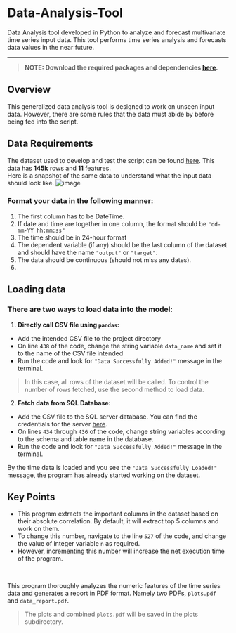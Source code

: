 # Data-Analysis-Tool
Data Analysis tool developed in Python to analyze and forecast multivariate time series input data. This tool performs time series analysis and forecasts data values in the near future.

<hr>

> <b> NOTE: Download the required packages and dependencies [here](/requirements.txt). </b> <br> 

## Overview 

This generalized data analysis tool is designed to work on unseen input data. However, there are some rules that the data must abide by before being fed into the script. 
<br>

## Data Requirements
The dataset used to develop and test the script can be found [here](/weather_data_denver.csv). This data has <b>145k</b> rows and <b>11</b> features. <br>
Here is a snapshot of the same data to understand what the input data should look like.
![image](https://user-images.githubusercontent.com/72503778/205184189-a46eca1e-3584-4027-b91c-63d7e24fee24.png)

<h3>Format your data in the following manner: </h3>

1) The first column has to be DateTime. 
2) If date and time are together in one column, the format should be `"dd-mm-YY hh:mm:ss"`
4) The time should be in 24-hour format
5) The dependent variable (if any) should be the last column of the dataset and should have the name `"output"` or `"target"`.
6) The data should be continuous (should not miss any dates).
7)

## Loading data
<h3>There are two ways to load data into the model: </h3>

1) <b> Directly call CSV file using `pandas`: </b>
- Add the intended CSV file to the project directory
- On line `438` of the code, change the string variable `data_name` and set it to the name of the CSV file intended
- Run the code and look for `"Data Successfully Added!"` message in the terminal.
> In this case, all rows of the dataset will be called. To control the number of rows fetched, use the second method to load data.

2) <b> Fetch data from SQL Database: </b>
- Add the CSV file to the SQL server database. You can find the credentials for the server [here](/credentials.txt).
- On lines `434` through `436` of the code, change string variables according to the schema and table name in the database.
- Run the code and look for `"Data Successfully Added!"` message in the terminal.
  
By the time data is loaded and you see the `"Data Successfully Loaded!"` message, the program has already started working on the dataset.

## Key Points
 - This program extracts the important columns in the dataset based on their absolute correlation. By default, it will extract top 5 columns and work on them.
 - To change this number, navigate to the line `527` of the code, and change the value of integer variable `n` as required.
 - However, incrementing this number will increase the net execution time of the program.

<br>
  
This program thoroughly analyzes the numeric features of the time series data and generates a report in PDF format. Namely two PDFs, `plots.pdf` and `data_report.pdf`.
> The plots and combined `plots.pdf` will be saved in the plots subdirectory.
